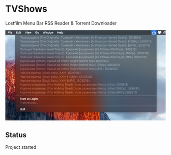 # TVShows
Lostfilm Menu Bar RSS Reader &amp; Torrent Downloader 

![alt tag](https://github.com/bestK1ngArthur/TVShows/raw/master/TVShows/Support/ScreenShot.png)

## Status

Project started
